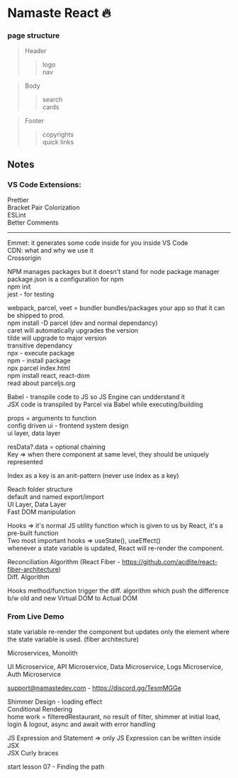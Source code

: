 # Namaste React 🔥

### page structure

> Header
>
> > logo  
> > nav

> Body
>
> > search  
> > cards

> Footer
>
> > copyrights  
> > quick links

## Notes

### VS Code Extensions:

Prettier\
Bracket Pair Colorization\
ESLint\
Better Comments

---

Emmet: it generates some code inside for you inside VS Code  
CDN: what and why we use it  
Crossorigin

NPM manages packages but it doesn't stand for node package manager  
package.json is a configuration for npm  
npm init  
jest - for testing

webpack, parcel, veet = bundler bundles/packages your app so that it can be shipped to prod.  
npm install -D parcel (dev and normal dependancy)  
caret will automatically upgrades the version  
tilde will upgrade to major version  
transitive dependancy  
npx - execute package  
npm - install package  
npx parcel index.html  
npm install react, react-dom  
read about parceljs.org

Babel - transpile code to JS so JS Engine can undderstand it  
JSX code is transpiled by Parcel via Babel while executing/building

props = arguments to function  
config driven ui - frontend system design  
ui layer, data layer

resData?.data = optional chaining  
Key => when there component at same level, they should be uniquely represented

Index as a key is an anit-pattern (never use index as a key)

Reach folder structure  
default and named export/import  
UI Layer, Data Layer  
Fast DOM manipulation

Hooks => it's normal JS utility function which is given to us by React, it's a pre-built function  
Two most important hooks => useState(), useEffect()  
whenever a state variable is updated, React will re-render the component.

Reconciliation Algorithm (React Fiber - https://github.com/acdlite/react-fiber-architecture)  
Diff. Algorithm

Hooks method/function trigger the diff. algorithm which push the difference b/w old and new Virtual DOM to Actual DOM

### From Live Demo

state variable re-render the component but updates only the element where the state variable is used. (fiber architecture)

Microservices, Monolith

UI Microservice, API Microservice, Data Microservice, Logs Microservice, Auth Microservice

support@namastedev.com - https://discord.gg/TesmMGGe

Shimmer Design - loading effect  
Conditional Rendering  
home work = filteredRestaurant, no result of filter, shimmer at initial load, login & logout, async and await with error handling

JS Expression and Statement => only JS Expression can be written inside JSX  
JSX Curly braces

start lesson 07 - Finding the path
